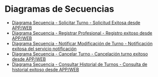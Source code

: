 # Diagramas de Secuencias #
+ [Diagrama Secuencia - Solicitar Turno - Solicitud Exitosa desde APP/WEB](https://drive.google.com/file/d/12_GyP1b3wUrG5iXzEbvWHlf72M7Xha-E/view?usp=sharing)
+ [Diagrama Secuencia - Registrar Profesional - Registro exitoso desde APP/WEB](https://drive.google.com/file/d/1TWTHFXkJesrTc06gaHhyqBpJk3GJ4o2R/view?usp=sharing)
+ [Diagrama Secuencia - Notificar Modificación de Turno - Notificación exitosa del servicio notificación](https://drive.google.com/file/d/1ofQKSka0_AfUR0-5B0peTNuBB9DeMHdy/view?usp=sharing)
+ [Diagrama Secuencia - Cancelar Turno - Cancelación turno exitoso desde APP/WEB]()
+ [Diagrama Secuencia - Consultar Historial de Turnos - Consulta de historial exitoso desde APP/WEB]()
